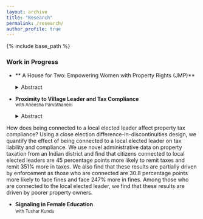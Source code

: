 ```yaml
---
layout: archive
title: "Research"
permalink: /research/
author_profile: true
---
```


<!-- {% if author.googlescholar %}
  You can also find my articles on <u><a href="{{author.googlescholar}}">my Google Scholar profile</a>.</u>
{% endif %} -->

{% include base_path %}

<!-- * <a href="http://akanskhavardani.github.io/files/linktothepaper.pdf" style="color:$dark-gray;font-weight:bold;">Title of the paper</a>
	<details>
		  <summary>Short abstract</summary>
			Clickable short abstract
	</details>  
	<small> with [Coauthor with link to website](https://theirwebsite.com). 
		forthcoming at [Theoretical Economics](https://econtheory.org).
	</small> -->

### Work in Progress

* ** A House for Two: Empowering Women with Property Rights (JMP)**  
	<details>
		  <summary>Abstract</summary>
			Despite global efforts to improve gender parity in property ownership, the evidence on the impact of such initiatives remains mixed. One reason might be not recognizing documented ownership as different from effective ownership, which encompasses formal rights and social recognition of the rights. This study explores the gap between formal and effective rights by randomizing a household-level awareness campaign in a context where, despite women holding formal ownership, their effective rights remain weak, and beliefs about these rights varies across couples. I test how changing women effective rights impacts women’s empowerment by studying the effects on gendered allocation of household resources and domestic violence. Results show that the campaign significantly improves perceptions of women’s ownership, leading to increased expenditure on women-specific goods like clothing and a reduction in men’s alcohol consumption. However, there is no overall effect on domestic violence. To understand how pre-existing beliefs mediate these effects, I develop and test an intra-household bargaining model, finding that the strongest impacts on consumption occur in households with the lowest initial beliefs about women’s ownership, while domestic violence improves in households where the husband’s initial beliefs are lower than the wife’s.
	</details>  

* **Proximity to Village Leader and Tax Compliance**  
<small> with Aneesha Parvathaneni </small>
	<details>
		  <summary>Abstract</summary>
How does being connected to a local elected leader affect property tax compliance? Using a close election difference-in-discontinuities design, we quantify the effect of being connected to a local elected leader on tax liability and compliance. We use novel administrative data on property taxation from an Indian district and find that citizens connected to local elected leaders are 45 percentage points more likely to remit taxes and remit 351% more in taxes. We also find that these results are partially driven by enforcement as those who are connected are 30.8 percentage points more likely to face fines and face 247% more in fines. Among those who are connected to the local elected leader, we find that these results are driven by poorer property owners.
	</details>  
	
* **Signaling in Female Education**  
<small> with Tushar Kundu </small>
